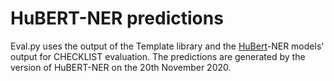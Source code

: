 # HuBERT-NER predictions

Eval.py uses the output of the Template library and the [HuBert](https://hlt.bme.hu/en/resources/hubert)-NER models' output for CHECKLIST evaluation. The predictions are generated by the version of HuBERT-NER on the 20th November 2020.
